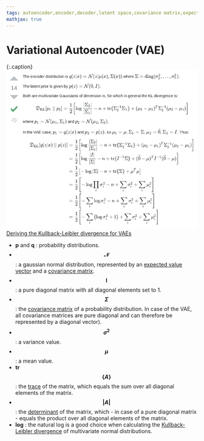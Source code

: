 ```yaml
---
tags: autoencoder,encoder,decoder,latent space,covariance matrix,expected value,gaussian distribution,Kullback-Leibler divergence
mathjax: true
---
```

# Variational Autoencoder (VAE)

{:.caption}
![fully connected layer forward pass](assets/images/deriving_the_KL_divergence_loss_for_vaes.png)
[Deriving the Kullback-Leibler divergence for VAEs](https://stats.stackexchange.com/questions/318748/deriving-the-kl-divergence-loss-for-vaes)

<div class="clearfix"></div>

- **p** and **q** : probability distributions.
- **$$\mathcal{N}$$** : a gaussian normal distribution, represented by an [expected value vector](https://en.wikipedia.org/wiki/Expected_value) and a [covariance matrix](https://en.wikipedia.org/wiki/Covariance_matrix).
- **$$\pmb{I}$$** : a pure diagonal matrix with all diagonal elements set to 1.
- **$$\Sigma$$** : the [covariance matrix](https://en.wikipedia.org/wiki/Covariance_matrix) of a probability distribution. In case of the VAE, all covariance matrices are pure diagonal and can therefore be represented by a diagonal vector).
- **$$\sigma^2$$** : a variance value.
- **$$\mu$$** : a mean value.
- **tr$$\{A\}$$** : the [trace](https://en.wikipedia.org/wiki/Trace_(linear_algebra)) of the matrix, which equals the sum over all diagonal elements of the matrix.
- **$$\vert A \vert$$** : the [determinant](https://en.wikipedia.org/wiki/Determinant) of the matrix, which - in case of a pure diagonal matrix - equals the product over all diagonal elements of the matrix.
- **log** : the natural log is a good choice when calculating the [Kullback-Leibler divergence](https://en.wikipedia.org/wiki/Kullback%E2%80%93Leibler_divergence#Multivariate_normal_distributions) of multivariate normal distributions.
